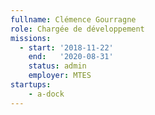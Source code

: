 ```yaml
---
fullname: Clémence Gourragne
role: Chargée de développement 
missions:
  - start: '2018-11-22'
    end:   '2020-08-31'
    status: admin
    employer: MTES
startups:
    - a-dock
---
```

